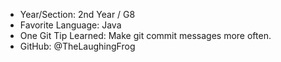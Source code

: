 - Year/Section: 2nd Year / G8
- Favorite Language: Java
- One Git Tip Learned: Make git commit messages more often.
- GitHub: @TheLaughingFrog